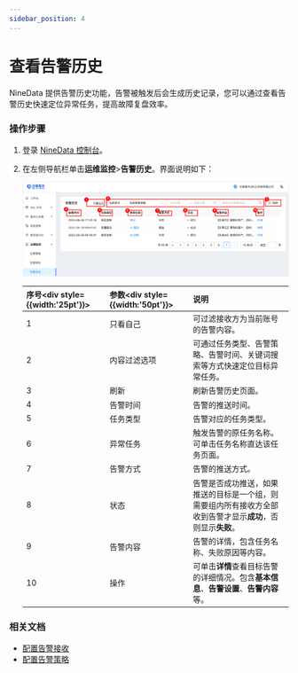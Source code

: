 ```yaml
---
sidebar_position: 4
---
```

# 查看告警历史

NineData 提供告警历史功能，告警被触发后会生成历史记录，您可以通过查看告警历史快速定位异常任务，提高故障复盘效率。

### 操作步骤

1. 登录 [NineData 控制台](https://console.ninedata.cloud)。

2. 在左侧导航栏单击**运维监控**>**告警历史**。界面说明如下：

   ![interface](./image/interface.png)
   
   | 序号<div style={{width:'25pt'}}></div> | 参数<div style={{width:'50pt'}}></div> | 说明                                                         |
   | -------------------------------------- | -------------------------------------- | ------------------------------------------------------------ |
   | 1                                      | 只看自己                               | 可过滤接收方为当前账号的告警内容。                           |
   | 2                                      | 内容过滤选项                           | 可通过任务类型、告警策略、告警时间、关键词搜索等方式快速定位目标异常任务。 |
   | 3                                      | 刷新                                   | 刷新告警历史页面。                                           |
   | 4                                      | 告警时间                               | 告警的推送时间。                                             |
   | 5                                      | 任务类型                               | 告警对应的任务类型。                                         |
   | 6                                      | 异常任务                               | 触发告警的原任务名称。可单击任务名称直达该任务页面。         |
   | 7                                      | 告警方式                               | 告警的推送方式。                                             |
   | 8                                      | 状态                                   | 告警是否成功推送，如果推送的目标是一个组，则需要组内所有接收方全部收到告警才显示**成功**，否则显示**失败**。 |
   | 9                                      | 告警内容                               | 告警的详情，包含任务名称、失败原因等内容。                   |
   | 10                                     | 操作                                   | 可单击**详情**查看目标告警的详细情况。包含**基本信息**、**告警设置**、**告警内容**等。 |
   
   

### 相关文档

* [配置告警接收](alart_receiver.md)
* [配置告警策略](alart_rule.md)